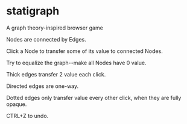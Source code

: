 # statigraph
A graph theory-inspired browser game

Nodes are connected by Edges.

Click a Node to transfer some of its value to connected Nodes.

Try to equalize the graph--make all Nodes have 0 value.

Thick edges transfer 2 value each click.

Directed edges are one-way.

Dotted edges only transfer value every other click, when they are fully opaque.

CTRL+Z to undo.
